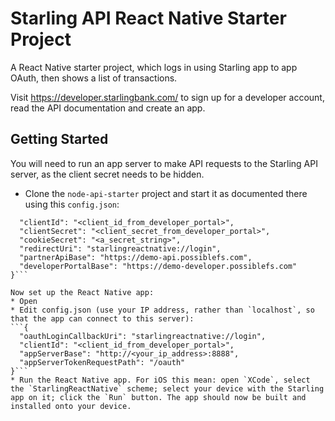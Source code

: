 # Starling API React Native Starter Project

A React Native starter project, which logs in using Starling app to app OAuth, then shows a list of transactions.

Visit https://developer.starlingbank.com/ to sign up for a developer account, read the API documentation and create an app.

## Getting Started

You will need to run an app server to make API requests to the Starling API server, as the client secret needs to be hidden.
* Clone the `node-api-starter` project and start it as documented there using this `config.json`:
```{
  "clientId": "<client_id_from_developer_portal>",
  "clientSecret": "<client_secret_from_developer_portal>",
  "cookieSecret": "<a_secret_string>",
  "redirectUri": "starlingreactnative://login",
  "partnerApiBase": "https://demo-api.possiblefs.com",
  "developerPortalBase": "https://demo-developer.possiblefs.com"
}```

Now set up the React Native app:
* Open
* Edit config.json (use your IP address, rather than `localhost`, so that the app can connect to this server):
```{
  "oauthLoginCallbackUri": "starlingreactnative://login",
  "clientId": "<client_id_from_developer_portal>",
  "appServerBase": "http://<your_ip_address>:8888",
  "appServerTokenRequestPath": "/oauth"
}```
* Run the React Native app. For iOS this mean: open `XCode`, select the `StarlingReactNative` scheme; select your device with the Starling app on it; click the `Run` button. The app should now be built and installed onto your device.
